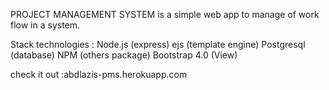 PROJECT MANAGEMENT SYSTEM 
is a simple web app to manage of work flow in a system.

Stack technologies :
Node.js (express)
ejs (template engine)
Postgresql (database)
NPM (others package)
Bootstrap 4.0 (View)

check it out :abdlazis-pms.herokuapp.com